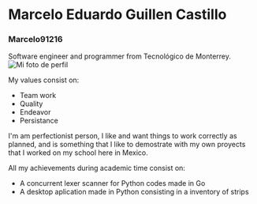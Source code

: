 ﻿# Marcelo Eduardo Guillen Castillo
### Marcelo91216

Software engineer and programmer from Tecnológico de Monterrey.
![Mi foto de perfil](./img/mi_foto.PNG)

My values consist on:
- Team work
- Quality
- Endeavor
- Persistance

I'm am perfectionist person, I like and want things to work correctly as planned, and is something that I like to demostrate with my own proyects that I worked on my school here in Mexico. 

All my achievements during academic time consist on:
- A concurrent lexer scanner for Python codes made in Go
- A desktop aplication made in Python consisting in a inventory of strips
